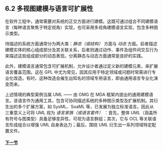 ## 6.2 多视图建模与语言可扩展性
在软件工程中，通常需要对系统的正交方面进行建模。这既可通过组合不同建模语言（每种语言聚焦于特定视角）实现，也可采用多视角建模语言实现，包含多种图示类型。

待描述的系统方面通常分为两大类：*静态（或结构）* 方面与 *动态* 方面。前者描述建模实体的核心组成部分及其关联关系，后者则通过动作、事件及组件间交互行为来描述这些组成部分的动态表现。分离静态与动态方面通常是良好的实践。

此外，建模语言通常包含可扩展机制，允许设计者通过定义新的建模元素，来扩展语言覆盖范围。这在 GPL 中尤为常见，因其应用于特定领域或问题时常需进行专业化改造。有时，这种改造会催生出知名的领域专用语言，即由通用语言专业化演变而来。

上述情境的典型案例当属 UML —— 由 OMG 在 MDA 框架内提出的通用建模语言。该语言作为通用工具，包含可协同描述系统的多种图示类型及扩展机制。其衍生出的多个扩展方案，如 SysML、SoaML 等，已发展为独立标准语言。因此从三重意义上可将 UML 视为 *语言家族（或语言套件）* ：首先，整体 UML（涵盖所有符号与图类型）具备足够变异性，可视为语言群组；其次，它与 OCL 等关联语言形成组合以增强 UML 自身表达力；最后，围绕 UML 衍生出一系列领域特定配置文件。

#### [下一节](3.md)
